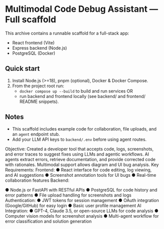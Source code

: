# Multimodal Code Debug Assistant — Full scaffold

This archive contains a runnable scaffold for a full-stack app:
- React frontend (Vite)
- Express backend (Node.js)
- PostgreSQL (Docker)

## Quick start
1. Install Node.js (>=18), pnpm (optional), Docker & Docker Compose.
2. From the project root run:
   - `docker compose up --build` to build and run services OR
   - run backend and frontend locally (see backend/ and frontend/ README snippets).

## Notes
- This scaffold includes example code for collaboration, file uploads, and an `agent` endpoint stub.
- Add your LLM API keys to `backend/.env` before using agent routes.



Objective: Created a developer tool that accepts code, logs, screenshots, and error traces to suggest 
fixes using LLMs and agentic workflows. AI agents extract errors, retrieve documentation, and 
provide corrected code with rationales. Multimodal support allows diagram and UI bug analysis. 
Key Requirements: 
Frontend: 
● React interface for code editing, log viewing, and AI suggestions 
● Screenshot annotation tools for UI bugs 
● Real-time collaboration features 
Backend: 
 
 
● Node.js or FastAPI with RESTful APIs 
● PostgreSQL for code history and error patterns 
● File upload handling for screenshots and logs 
Authentication: 
● JWT tokens for session management 
● OAuth integration (Google/GitHub) for easy login 
● Basic user profile management 
AI Integration: 
● GPT-4, Claude 3.5, or open-source LLMs for code analysis 
● Computer vision models for screenshot analysis 
● Multi-agent workflow for error classification and solution generation
